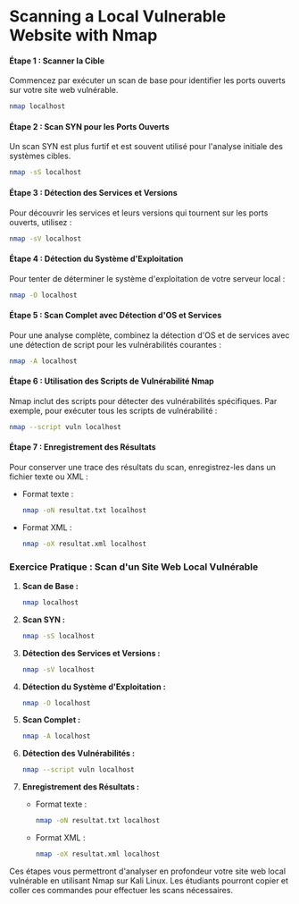 # Scanning a Local Vulnerable Website with Nmap

#### Étape 1 : Scanner la Cible
Commencez par exécuter un scan de base pour identifier les ports ouverts sur votre site web vulnérable.

```bash
nmap localhost
```

#### Étape 2 : Scan SYN pour les Ports Ouverts
Un scan SYN est plus furtif et est souvent utilisé pour l'analyse initiale des systèmes cibles.

```bash
nmap -sS localhost
```

#### Étape 3 : Détection des Services et Versions
Pour découvrir les services et leurs versions qui tournent sur les ports ouverts, utilisez :

```bash
nmap -sV localhost
```

#### Étape 4 : Détection du Système d'Exploitation
Pour tenter de déterminer le système d'exploitation de votre serveur local :

```bash
nmap -O localhost
```

#### Étape 5 : Scan Complet avec Détection d'OS et Services
Pour une analyse complète, combinez la détection d'OS et de services avec une détection de script pour les vulnérabilités courantes :

```bash
nmap -A localhost
```

#### Étape 6 : Utilisation des Scripts de Vulnérabilité Nmap
Nmap inclut des scripts pour détecter des vulnérabilités spécifiques. Par exemple, pour exécuter tous les scripts de vulnérabilité :

```bash
nmap --script vuln localhost
```

#### Étape 7 : Enregistrement des Résultats
Pour conserver une trace des résultats du scan, enregistrez-les dans un fichier texte ou XML :

- Format texte :
  ```bash
  nmap -oN resultat.txt localhost
  ```

- Format XML :
  ```bash
  nmap -oX resultat.xml localhost
  ```

### Exercice Pratique : Scan d'un Site Web Local Vulnérable

1. **Scan de Base :**
   ```bash
   nmap localhost
   ```

2. **Scan SYN :**
   ```bash
   nmap -sS localhost
   ```

3. **Détection des Services et Versions :**
   ```bash
   nmap -sV localhost
   ```

4. **Détection du Système d'Exploitation :**
   ```bash
   nmap -O localhost
   ```

5. **Scan Complet :**
   ```bash
   nmap -A localhost
   ```

6. **Détection des Vulnérabilités :**
   ```bash
   nmap --script vuln localhost
   ```

7. **Enregistrement des Résultats :**
   - Format texte :
     ```bash
     nmap -oN resultat.txt localhost
     ```
   - Format XML :
     ```bash
     nmap -oX resultat.xml localhost
     ```

Ces étapes vous permettront d'analyser en profondeur votre site web local vulnérable en utilisant Nmap sur Kali Linux. Les étudiants pourront copier et coller ces commandes pour effectuer les scans nécessaires.
